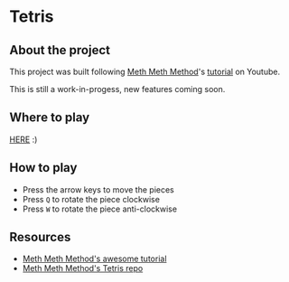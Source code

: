 # Tetris

## About the project
This project was built following [Meth Meth Method](https://meth.js.org/)'s [tutorial](https://www.youtube.com/watch?v=H2aW5V46khA) on Youtube.

This is still a work-in-progess, new features coming soon.

## Where to play
[HERE](http://tetris.schinina.eu/) :)

## How to play
* Press the arrow keys to move the pieces
* Press `Q` to rotate the piece clockwise
* Press `W` to rotate the piece anti-clockwise 

## Resources
* [Meth Meth Method's awesome tutorial](https://www.youtube.com/watch?v=H2aW5V46khA)
* [Meth Meth Method's Tetris repo](https://github.com/meth-meth-method/tetris)

